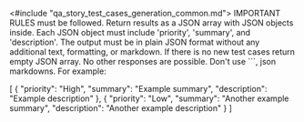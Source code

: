 <#include "qa_story_test_cases_generation_common.md">
IMPORTANT RULES must be followed. Return results as a JSON array with JSON objects inside. Each JSON object must include 'priority', 'summary', and 'description'. The output must be in plain JSON format without any additional text, formatting, or markdown. If there is no new test cases return empty JSON array. No other responses are possible.  Don't use ```, json markdowns. For example:

[
{
"priority": "High",
"summary": "Example summary",
"description": "Example description"
},
{
"priority": "Low",
"summary": "Another example summary",
"description": "Another example description"
}
]